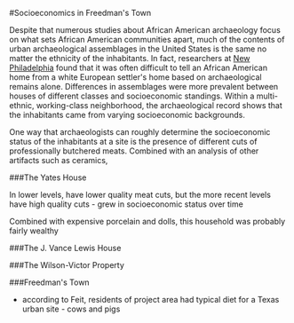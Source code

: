 #Socioeconomics in Freedman's Town

Despite that numerous studies about African American archaeology focus on what sets African American communities apart, much of the contents of urban archaeological assemblages in the United States is the same no matter the ethnicity of the inhabitants. In fact, researchers at [New Philadelphia](http://www.histarch.illinois.edu/NP/history.html) found that it was often difficult to tell an African American home from a white European settler's home based on archaeological remains alone. Differences in assemblages were more prevalent between houses of different classes and socioeconomic standings. Within a multi-ethnic, working-class neighborhood, the archaeological record shows that the inhabitants came from varying socioeconomic backgrounds. 

One way that archaeologists can roughly determine the socioeconomic status of the inhabitants at a site is the presence of different cuts of professionally butchered meats. Combined with an analysis of other artifacts such as ceramics, 

###The Yates House

In lower levels, have lower quality meat cuts, but the more recent levels have high quality cuts - grew in socioeconomic status over time

Combined with expensive porcelain and dolls, this household was probably fairly wealthy

###The J. Vance Lewis House

###The Wilson-Victor Property

###Freedman's Town

* according to Feit, residents of project area had typical diet for a Texas urban site - cows and pigs
